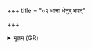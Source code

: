 +++
title = "०२ धाना धेनुर् भवद्"

+++
<details><summary>मूलम् (GR)</summary>

धाना धेनुर् भवद् वत्सो  
अस्यास् तिलो ऽभवत् ।  
तां त्वं यमस्य राज्ये  
+ऽक्षिताम् उप जीवतात् ॥ +++(Bhatt. akṣitam)+++
</details>